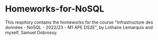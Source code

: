 # Homeworks-for-NoSQL
This respitory contains the homeworks for the course "Infrastructure des données - NoSQL - 2022/23 - M1 APE DS2E", by Lothaire Lemarquis and myself, Samuel Dobrossy.
